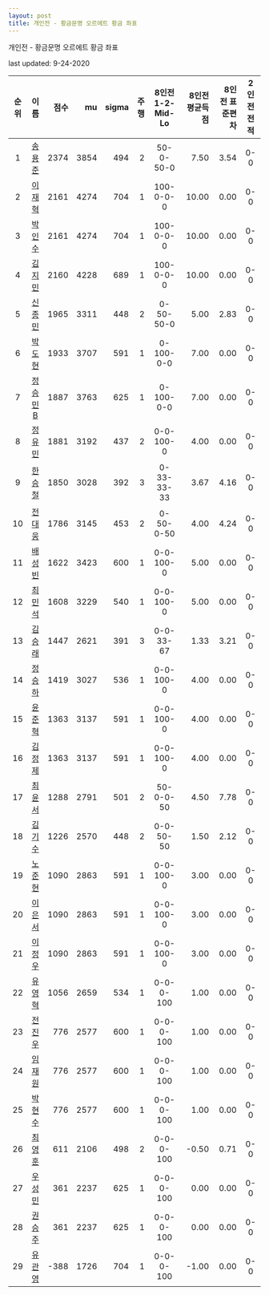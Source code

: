 ```yaml
---
layout: post
title: 개인전 - 황금문명 오르에트 황금 좌표
---
```



개인전 - 황금문명 오르에트 황금 좌표


last updated: 9-24-2020

| 순위 | 이름 | 점수 | mu | sigma | 주행 | 8인전 1-2-Mid-Lo | 8인전 평균득점 | 8인전 표준편차 | 2인전 전적 |
|:---:|:---:|---:|---:|---:|---:|:---:|---:|---:|:---:|
| 1 | [송용준](../songyongjun) | 2374 | 3854 | 494 | 2 | 50-0-50-0 | 7.50 | 3.54 | 0-0 |
| 2 | [이재혁](../ijaehyeok) | 2161 | 4274 | 704 | 1 | 100-0-0-0 | 10.00 | 0.00 | 0-0 |
| 3 | [박인수](../bakinsu) | 2161 | 4274 | 704 | 1 | 100-0-0-0 | 10.00 | 0.00 | 0-0 |
| 4 | [김지민](../gimjimin) | 2160 | 4228 | 689 | 1 | 100-0-0-0 | 10.00 | 0.00 | 0-0 |
| 5 | [신종민](../shinjongmin) | 1965 | 3311 | 448 | 2 | 0-50-50-0 | 5.00 | 2.83 | 0-0 |
| 6 | [박도현](../bakdohyeon) | 1933 | 3707 | 591 | 1 | 0-100-0-0 | 7.00 | 0.00 | 0-0 |
| 7 | [정승민B](../jeongseungminb) | 1887 | 3763 | 625 | 1 | 0-100-0-0 | 7.00 | 0.00 | 0-0 |
| 8 | [정유민](../jeongyumin) | 1881 | 3192 | 437 | 2 | 0-0-100-0 | 4.00 | 0.00 | 0-0 |
| 9 | [한승철](../hanseungcheol) | 1850 | 3028 | 392 | 3 | 0-33-33-33 | 3.67 | 4.16 | 0-0 |
| 10 | [전대웅](../jeondaewoong) | 1786 | 3145 | 453 | 2 | 0-50-0-50 | 4.00 | 4.24 | 0-0 |
| 11 | [배성빈](../baeseongbin) | 1622 | 3423 | 600 | 1 | 0-0-100-0 | 5.00 | 0.00 | 0-0 |
| 12 | [최민석](../choiminseok) | 1608 | 3229 | 540 | 1 | 0-0-100-0 | 5.00 | 0.00 | 0-0 |
| 13 | [김승래](../gimseungrae) | 1447 | 2621 | 391 | 3 | 0-0-33-67 | 1.33 | 3.21 | 0-0 |
| 14 | [정승하](../jeongseungha) | 1419 | 3027 | 536 | 1 | 0-0-100-0 | 4.00 | 0.00 | 0-0 |
| 15 | [윤준혁](../yunjunhyeok) | 1363 | 3137 | 591 | 1 | 0-0-100-0 | 4.00 | 0.00 | 0-0 |
| 16 | [김정제](../gimjeongje) | 1363 | 3137 | 591 | 1 | 0-0-100-0 | 4.00 | 0.00 | 0-0 |
| 17 | [최윤서](../choiyunseo) | 1288 | 2791 | 501 | 2 | 50-0-0-50 | 4.50 | 7.78 | 0-0 |
| 18 | [김기수](../gimgisu) | 1226 | 2570 | 448 | 2 | 0-0-50-50 | 1.50 | 2.12 | 0-0 |
| 19 | [노준현](../nojunhyeon) | 1090 | 2863 | 591 | 1 | 0-0-100-0 | 3.00 | 0.00 | 0-0 |
| 20 | [이은서](../ieunseo) | 1090 | 2863 | 591 | 1 | 0-0-100-0 | 3.00 | 0.00 | 0-0 |
| 21 | [이정우](../ijeongu) | 1090 | 2863 | 591 | 1 | 0-0-100-0 | 3.00 | 0.00 | 0-0 |
| 22 | [유영혁](../yuyeonghyeok) | 1056 | 2659 | 534 | 1 | 0-0-0-100 | 1.00 | 0.00 | 0-0 |
| 23 | [전진우](../jeonjinwoo) | 776 | 2577 | 600 | 1 | 0-0-0-100 | 1.00 | 0.00 | 0-0 |
| 24 | [임재원](../imjaewon) | 776 | 2577 | 600 | 1 | 0-0-0-100 | 1.00 | 0.00 | 0-0 |
| 25 | [박현수](../bakhyeonsu) | 776 | 2577 | 600 | 1 | 0-0-0-100 | 1.00 | 0.00 | 0-0 |
| 26 | [최영훈](../choiyeonghun) | 611 | 2106 | 498 | 2 | 0-0-0-100 | -0.50 | 0.71 | 0-0 |
| 27 | [우성민](../useongmin) | 361 | 2237 | 625 | 1 | 0-0-0-100 | 0.00 | 0.00 | 0-0 |
| 28 | [권승주](../glamint) | 361 | 2237 | 625 | 1 | 0-0-0-100 | 0.00 | 0.00 | 0-0 |
| 29 | [유관영](../yugwanyeong) | -388 | 1726 | 704 | 1 | 0-0-0-100 | -1.00 | 0.00 | 0-0 |
